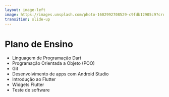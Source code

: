 ```yaml
---
layout: image-left
image: https://images.unsplash.com/photo-1602992708529-c9fdb12905c9?crop=entropy&cs=tinysrgb&fit=max&fm=jpg&ixid=Mnw0MDk4NDh8MHwxfGFsbHx8fHx8fHx8fDE2NzYyOTg5OTM&ixlib=rb-4.0.3&q=80&w=1080
transition: slide-up
---
```


# Plano de Ensino


- Linguagem de Programação Dart
- Programação Orientada a Objeto (POO)
- Git
- Desenvolvimento de apps com Android Studio
- Introdução ao Flutter
- Widgets Flutter
- Teste de software